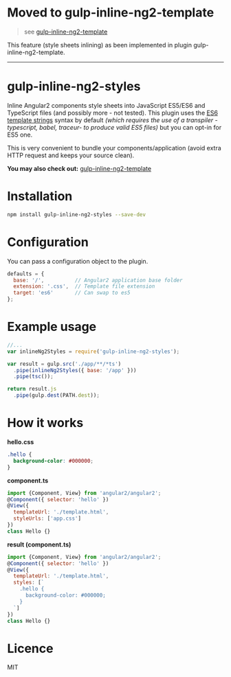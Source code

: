 # Moved to gulp-inline-ng2-template

> see [gulp-inline-ng2-template](https://github.com/ludohenin/gulp-inline-ng2-template)

This feature (style sheets inlining) as been implemented in plugin gulp-inline-ng2-template.


***

# gulp-inline-ng2-styles

Inline Angular2 components style sheets into JavaScript ES5/ES6 and TypeScript files (and possibly more - not tested).
This plugin uses the [ES6 template strings](https://github.com/lukehoban/es6features#template-strings) syntax by default _(which requires the use of a transpiler -typescript, babel, traceur- to produce valid ES5 files)_ but you can opt-in for ES5 one.

This is very convenient to bundle your components/application (avoid extra HTTP request and keeps your source clean).

__You may also check out:__ [gulp-inline-ng2-template](https://github.com/ludohenin/gulp-inline-ng2-template)

# Installation

```bash
npm install gulp-inline-ng2-styles --save-dev
```

# Configuration

You can pass a configuration object to the plugin.
```javascript
defaults = {
  base: '/',          // Angular2 application base folder
  extension: '.css',  // Template file extension
  target: 'es6'       // Can swap to es5
};
```

# Example usage

```javascript
//...
var inlineNg2Styles = require('gulp-inline-ng2-styles');

var result = gulp.src('./app/**/*ts')
  .pipe(inlineNg2Styles({ base: '/app' }))
  .pipe(tsc());

return result.js
  .pipe(gulp.dest(PATH.dest));
```

# How it works

__hello.css__
```css
.hello {
  background-color: #000000;
}
```

__component.ts__
```javascript
import {Component, View} from 'angular2/angular2';
@Component({ selector: 'hello' })
@View({
  templateUrl: './template.html',
  styleUrls: ['app.css']
})
class Hello {}
```

__result (component.ts)__
```javascript
import {Component, View} from 'angular2/angular2';
@Component({ selector: 'hello' })
@View({
  templateUrl: './template.html',
  styles: [`
    .hello {
      background-color: #000000;
    }
  `]
})
class Hello {}
```

# Licence

MIT
